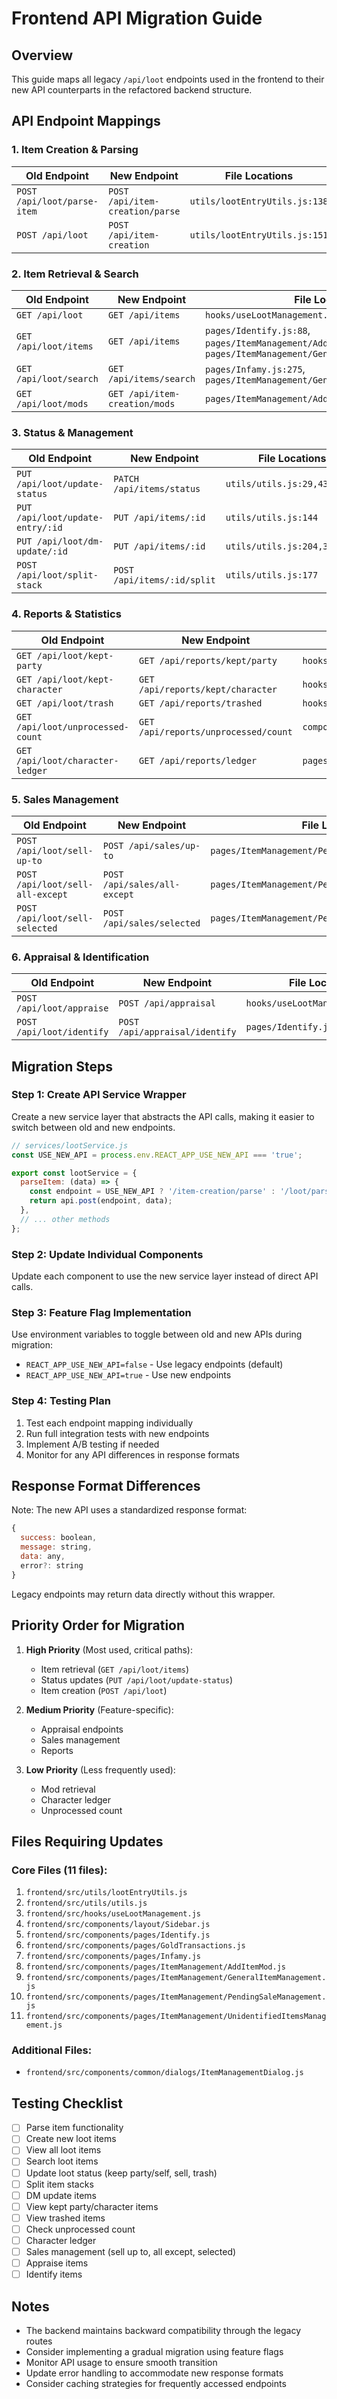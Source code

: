 # Frontend API Migration Guide

## Overview
This guide maps all legacy `/api/loot` endpoints used in the frontend to their new API counterparts in the refactored backend structure.

## API Endpoint Mappings

### 1. Item Creation & Parsing

| Old Endpoint | New Endpoint | File Locations |
|--------------|--------------|----------------|
| `POST /api/loot/parse-item` | `POST /api/item-creation/parse` | `utils/lootEntryUtils.js:138` |
| `POST /api/loot` | `POST /api/item-creation` | `utils/lootEntryUtils.js:151` |

### 2. Item Retrieval & Search

| Old Endpoint | New Endpoint | File Locations |
|--------------|--------------|----------------|
| `GET /api/loot` | `GET /api/items` | `hooks/useLootManagement.js:55` |
| `GET /api/loot/items` | `GET /api/items` | `pages/Identify.js:88`, `pages/ItemManagement/AddItemMod.js:68`, `pages/ItemManagement/GeneralItemManagement.js:55` |
| `GET /api/loot/search` | `GET /api/items/search` | `pages/Infamy.js:275`, `pages/ItemManagement/GeneralItemManagement.js:84` |
| `GET /api/loot/mods` | `GET /api/item-creation/mods` | `pages/ItemManagement/AddItemMod.js:81` |

### 3. Status & Management

| Old Endpoint | New Endpoint | File Locations |
|--------------|--------------|----------------|
| `PUT /api/loot/update-status` | `PATCH /api/items/status` | `utils/utils.js:29,43,57,72` |
| `PUT /api/loot/update-entry/:id` | `PUT /api/items/:id` | `utils/utils.js:144` |
| `PUT /api/loot/dm-update/:id` | `PUT /api/items/:id` | `utils/utils.js:204,308` |
| `POST /api/loot/split-stack` | `POST /api/items/:id/split` | `utils/utils.js:177` |

### 4. Reports & Statistics

| Old Endpoint | New Endpoint | File Locations |
|--------------|--------------|----------------|
| `GET /api/loot/kept-party` | `GET /api/reports/kept/party` | `hooks/useLootManagement.js:58` |
| `GET /api/loot/kept-character` | `GET /api/reports/kept/character` | `hooks/useLootManagement.js:61` |
| `GET /api/loot/trash` | `GET /api/reports/trashed` | `hooks/useLootManagement.js:64` |
| `GET /api/loot/unprocessed-count` | `GET /api/reports/unprocessed/count` | `components/layout/Sidebar.js:84` |
| `GET /api/loot/character-ledger` | `GET /api/reports/ledger` | `pages/GoldTransactions.js:254` |

### 5. Sales Management

| Old Endpoint | New Endpoint | File Locations |
|--------------|--------------|----------------|
| `POST /api/loot/sell-up-to` | `POST /api/sales/up-to` | `pages/ItemManagement/PendingSaleManagement.js:167` |
| `POST /api/loot/sell-all-except` | `POST /api/sales/all-except` | `pages/ItemManagement/PendingSaleManagement.js:194` |
| `POST /api/loot/sell-selected` | `POST /api/sales/selected` | `pages/ItemManagement/PendingSaleManagement.js:239` |

### 6. Appraisal & Identification

| Old Endpoint | New Endpoint | File Locations |
|--------------|--------------|----------------|
| `POST /api/loot/appraise` | `POST /api/appraisal` | `hooks/useLootManagement.js:148` |
| `POST /api/loot/identify` | `POST /api/appraisal/identify` | `pages/Identify.js:175` |

## Migration Steps

### Step 1: Create API Service Wrapper
Create a new service layer that abstracts the API calls, making it easier to switch between old and new endpoints.

```javascript
// services/lootService.js
const USE_NEW_API = process.env.REACT_APP_USE_NEW_API === 'true';

export const lootService = {
  parseItem: (data) => {
    const endpoint = USE_NEW_API ? '/item-creation/parse' : '/loot/parse-item';
    return api.post(endpoint, data);
  },
  // ... other methods
};
```

### Step 2: Update Individual Components
Update each component to use the new service layer instead of direct API calls.

### Step 3: Feature Flag Implementation
Use environment variables to toggle between old and new APIs during migration:
- `REACT_APP_USE_NEW_API=false` - Use legacy endpoints (default)
- `REACT_APP_USE_NEW_API=true` - Use new endpoints

### Step 4: Testing Plan
1. Test each endpoint mapping individually
2. Run full integration tests with new endpoints
3. Implement A/B testing if needed
4. Monitor for any API differences in response formats

## Response Format Differences

Note: The new API uses a standardized response format:
```javascript
{
  success: boolean,
  message: string,
  data: any,
  error?: string
}
```

Legacy endpoints may return data directly without this wrapper.

## Priority Order for Migration

1. **High Priority** (Most used, critical paths):
   - Item retrieval (`GET /api/loot/items`)
   - Status updates (`PUT /api/loot/update-status`)
   - Item creation (`POST /api/loot`)

2. **Medium Priority** (Feature-specific):
   - Appraisal endpoints
   - Sales management
   - Reports

3. **Low Priority** (Less frequently used):
   - Mod retrieval
   - Character ledger
   - Unprocessed count

## Files Requiring Updates

### Core Files (11 files):
1. `frontend/src/utils/lootEntryUtils.js`
2. `frontend/src/utils/utils.js`
3. `frontend/src/hooks/useLootManagement.js`
4. `frontend/src/components/layout/Sidebar.js`
5. `frontend/src/components/pages/Identify.js`
6. `frontend/src/components/pages/GoldTransactions.js`
7. `frontend/src/components/pages/Infamy.js`
8. `frontend/src/components/pages/ItemManagement/AddItemMod.js`
9. `frontend/src/components/pages/ItemManagement/GeneralItemManagement.js`
10. `frontend/src/components/pages/ItemManagement/PendingSaleManagement.js`
11. `frontend/src/components/pages/ItemManagement/UnidentifiedItemsManagement.js`

### Additional Files:
- `frontend/src/components/common/dialogs/ItemManagementDialog.js`

## Testing Checklist

- [ ] Parse item functionality
- [ ] Create new loot items
- [ ] View all loot items
- [ ] Search loot items
- [ ] Update loot status (keep party/self, sell, trash)
- [ ] Split item stacks
- [ ] DM update items
- [ ] View kept party/character items
- [ ] View trashed items
- [ ] Check unprocessed count
- [ ] Character ledger
- [ ] Sales management (sell up to, all except, selected)
- [ ] Appraise items
- [ ] Identify items

## Notes

- The backend maintains backward compatibility through the legacy routes
- Consider implementing a gradual migration using feature flags
- Monitor API usage to ensure smooth transition
- Update error handling to accommodate new response formats
- Consider caching strategies for frequently accessed endpoints
